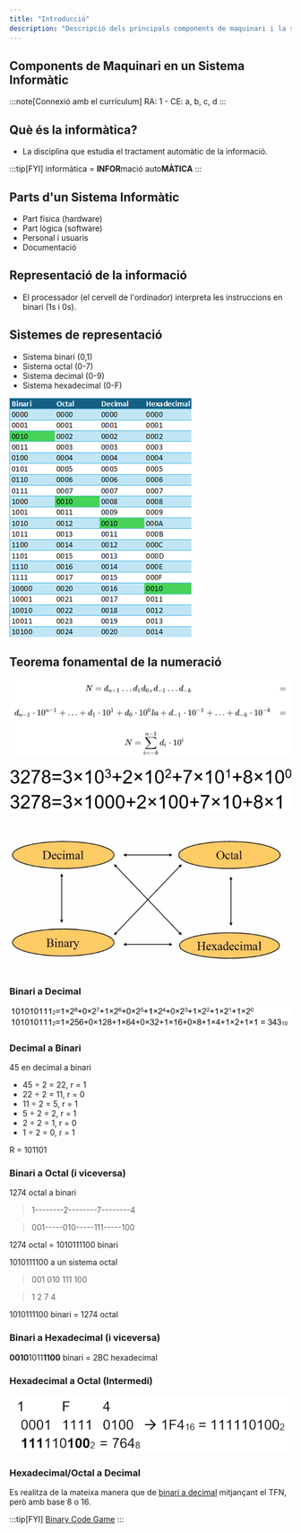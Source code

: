 ```yaml
---
title: "Introducció"
description: "Descripció dels principals components de maquinari i la seua interconnexió en un sistema."
---
```


## Components de Maquinari en un Sistema Informàtic
:::note[Connexió amb el currículum]
RA: 1 - CE: a, b, c, d
:::

## Què és la informàtica?
- La disciplina que estudia el tractament automàtic de la informació.

:::tip[FYI]
informàtica = **INFOR**mació auto**MÀTICA**
:::

## Parts d'un Sistema Informàtic
- Part física (hardware)
- Part lògica (software) 
- Personal i usuaris
- Documentació

## Representació de la informació

- El processador (el cervell de l'ordinador) interpreta les instruccions en binari (1s i 0s).

## Sistemes de representació
- Sistema binari (0,1)
- Sistema octal (0-7)
- Sistema decimal (0-9)
- Sistema hexadecimal (0-F) 

![Taula de bases](../../../../assets/ut1/TablaDeBases.png)

## Teorema fonamental de la numeració
![Teorema fonamental de la numeració](../../../../assets/ut1/sistemaNumeracion.png)

![Desglossament decimal](../../../../assets/ut1/decimal.png)

![Canvi de base](../../../../assets/ut1/cambioBase.jpg)

### Binari a Decimal
![Canvi de base de binari a decimal](../../../../assets/ut1/binarioDecimal.png)

### Decimal a Binari
45 en decimal a binari

- 45 ÷ 2 = 22, r = 1 
- 22 ÷ 2 = 11, r = 0 
- 11 ÷ 2 = 5, r = 1 
- 5 ÷ 2 = 2, r = 1 
- 2 ÷ 2 = 1, r = 0 
- 1 ÷ 2 = 0, r = 1

R = 101101

### Binari a Octal (i viceversa)

1274 octal a binari
> 1--------2--------7--------4

> 001-----010-----111-----100 

1274 octal = 1010111100 binari

1010111100 a un sistema octal

> 001 010 111 100

> 1 2 7 4 

1010111100 binari = 1274 octal

### Binari a Hexadecimal (i viceversa)

 **0010**1011**1100** binari = 2BC hexadecimal

### Hexadecimal a Octal (Intermedi)

![Canvi de base de hexadecimal a binari](../../../../assets/ut1/hexadecimalBinarioOctal.png)

### Hexadecimal/Octal a Decimal

Es realitza de la mateixa manera que de [binari a decimal](#binario-a-decimal) mitjançant el TFN, però amb base 8 o 16.


:::tip[FYI]
[Binary Code Game](https://learningcontent.cisco.com/games/binary/index.html)
:::
